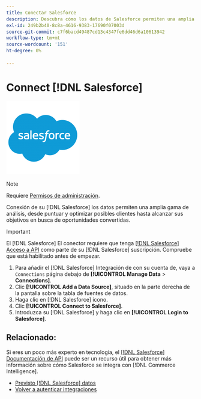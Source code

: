 ```yaml
---
title: Conectar Salesforce
description: Descubra cómo los datos de Salesforce permiten una amplia gama de análisis, desde puntuar y optimizar posibles clientes hasta alcanzar sus objetivos en busca de oportunidades convertidas.
exl-id: 249b2b40-8c8a-4616-9383-17690f07003d
source-git-commit: c7f6bacd49487cd13c4347fe6dd46d6a10613942
workflow-type: tm+mt
source-wordcount: '151'
ht-degree: 0%

---
```


# Connect [!DNL Salesforce]

![](../../../assets/Salesforce_Logo.png)

>[!NOTE]
>
>Requiere [Permisos de administración](../../../administrator/user-management/user-management.md).

Conexión de su [!DNL Salesforce] los datos permiten una amplia gama de análisis, desde puntuar y optimizar posibles clientes hasta alcanzar sus objetivos en busca de oportunidades convertidas.

>[!IMPORTANT]
>
>El [!DNL Salesforce] El conector requiere que tenga [[!DNL Salesforce] Acceso a API](../integrations/salesforce.md) como parte de su [!DNL Salesforce] suscripción. Compruebe que está habilitado antes de empezar.

1. Para añadir el [!DNL Salesforce] Integración de con su cuenta de, vaya a `Connections` página debajo de **[!UICONTROL Manage Data** > **Connections]**.
1. Clic **[!UICONTROL Add a Data Source]**, situado en la parte derecha de la pantalla sobre la tabla de fuentes de datos.
1. Haga clic en [!DNL Salesforce] icono.
1. Clic **[!UICONTROL Connect to Salesforce]**.
1. Introduzca su [!DNL Salesforce] y haga clic en **[!UICONTROL Login to Salesforce]**.

## Relacionado:

Si eres un poco más experto en tecnología, el [[!DNL Salesforce] Documentación de API](https://developer.salesforce.com/docs/atlas.en-us.api_rest.meta/api_rest/intro_what_is_rest_api.htm) puede ser un recurso útil para obtener más información sobre cómo Salesforce se integra con [!DNL Commerce Intelligence].

* [Previsto [!DNL Salesforce] datos](../integrations/salesforce-data.md)
* [Volver a autenticar integraciones](https://experienceleague.adobe.com/docs/commerce-knowledge-base/kb/how-to/mbi-reauthenticating-integrations.html)
